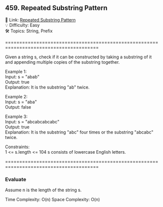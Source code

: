 ## 459. Repeated Substring Pattern
🔗  Link: [Repeated Substring Pattern](https://leetcode.com/problems/repeated-substring-pattern/description/)<br>
💡 Difficulty: Easy<br>
🛠️ Topics: String, Prefix<br>

=======================================================================================<br>

Given a string s, check if it can be constructed by taking a substring of it and appending multiple copies of the substring together.

Example 1:<br>
Input: s = "abab"<br>
Output: true<br>
Explanation: It is the substring "ab" twice.<br>

Example 2:<br>
Input: s = "aba"<br>
Output: false<br>

Example 3:<br>
Input: s = "abcabcabcabc"<br>
Output: true<br>
Explanation: It is the substring "abc" four times or the substring "abcabc" twice.<br>
 
Constraints:<br>
1 <= s.length <= 104
s consists of lowercase English letters.

=======================================================================================<br>
### Evaluate

Assume n is the length of the string s.

Time Complexity: O(n)
Space Complexity: O(n)
